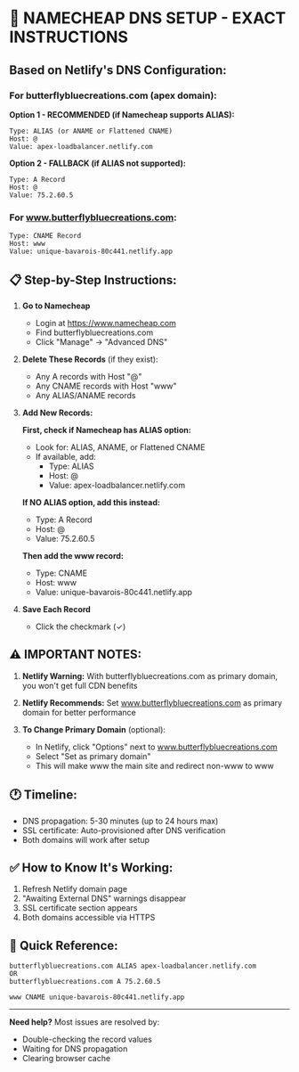 # 🎯 NAMECHEAP DNS SETUP - EXACT INSTRUCTIONS

## Based on Netlify's DNS Configuration:

### For butterflybluecreations.com (apex domain):

**Option 1 - RECOMMENDED (if Namecheap supports ALIAS):**
```
Type: ALIAS (or ANAME or Flattened CNAME)
Host: @
Value: apex-loadbalancer.netlify.com
```

**Option 2 - FALLBACK (if ALIAS not supported):**
```
Type: A Record
Host: @
Value: 75.2.60.5
```

### For www.butterflybluecreations.com:
```
Type: CNAME Record
Host: www
Value: unique-bavarois-80c441.netlify.app
```

## 📋 Step-by-Step Instructions:

1. **Go to Namecheap**
   - Login at https://www.namecheap.com
   - Find butterflybluecreations.com
   - Click "Manage" → "Advanced DNS"

2. **Delete These Records** (if they exist):
   - Any A records with Host "@"
   - Any CNAME records with Host "www"
   - Any ALIAS/ANAME records

3. **Add New Records:**

   **First, check if Namecheap has ALIAS option:**
   - Look for: ALIAS, ANAME, or Flattened CNAME
   - If available, add:
     - Type: ALIAS
     - Host: @
     - Value: apex-loadbalancer.netlify.com

   **If NO ALIAS option, add this instead:**
   - Type: A Record
   - Host: @
   - Value: 75.2.60.5

   **Then add the www record:**
   - Type: CNAME
   - Host: www
   - Value: unique-bavarois-80c441.netlify.app

4. **Save Each Record**
   - Click the checkmark (✓)

## ⚠️ IMPORTANT NOTES:

1. **Netlify Warning:** With butterflybluecreations.com as primary domain, you won't get full CDN benefits

2. **Netlify Recommends:** Set www.butterflybluecreations.com as primary domain for better performance

3. **To Change Primary Domain** (optional):
   - In Netlify, click "Options" next to www.butterflybluecreations.com
   - Select "Set as primary domain"
   - This will make www the main site and redirect non-www to www

## 🕐 Timeline:
- DNS propagation: 5-30 minutes (up to 24 hours max)
- SSL certificate: Auto-provisioned after DNS verification
- Both domains will work after setup

## ✅ How to Know It's Working:
1. Refresh Netlify domain page
2. "Awaiting External DNS" warnings disappear
3. SSL certificate section appears
4. Both domains accessible via HTTPS

## 📝 Quick Reference:
```
butterflybluecreations.com ALIAS apex-loadbalancer.netlify.com
OR
butterflybluecreations.com A 75.2.60.5

www CNAME unique-bavarois-80c441.netlify.app
```

---

**Need help?** Most issues are resolved by:
- Double-checking the record values
- Waiting for DNS propagation
- Clearing browser cache